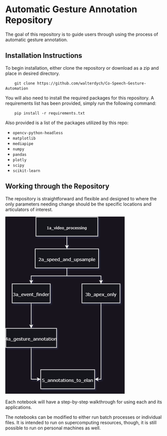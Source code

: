 
# Automatic Gesture Annotation Repository

The goal of this repository is to guide users through using the process of automatic gesture annotation.

## Installation Instructions

To begin installation, either clone the repository or download as a zip and place in desired directory.

```shell
    git clone https://github.com/walterdych/Co-Speech-Gesture-Automation
```

You will also need to install the required packages for this repository. A requirements list has been provided, simply run the following command:

```shell
    pip install -r requirements.txt
```

Also provided is a list of the packages utilized by this repo:

* `opencv-python-headless`
* `matplotlib`
* `mediapipe`
* `numpy`
* `pandas`
* `plotly`
* `scipy`
* `scikit-learn`

## Working through the Repository

The repository is straightforward and flexible and designed to where the only parameters needing change should be the specific locations and articulators of interest.  

![Flow Chart](docs/repo_flow_chart.drawio.png)

Each notebook will have a step-by-step walkthrough for using each and its applications.

The notebooks can be modified to either run batch processes or individual files. It is intended to run on supercomputing resources, though, it is still possible to run on personal machines as well.
